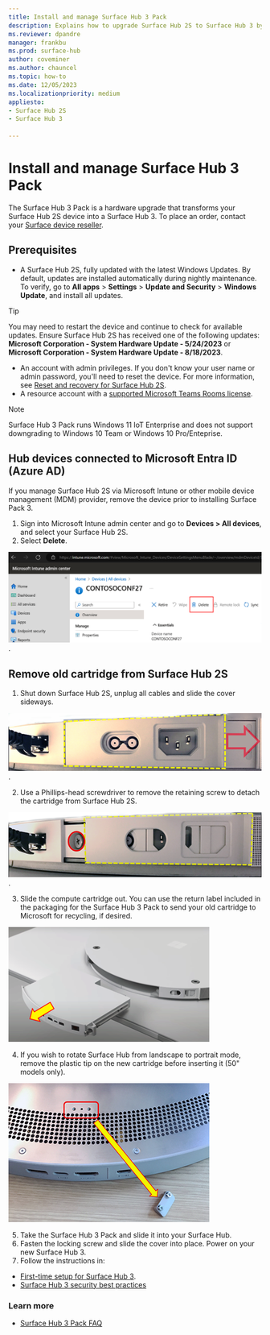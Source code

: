```yaml
---
title: Install and manage Surface Hub 3 Pack
description: Explains how to upgrade Surface Hub 2S to Surface Hub 3 by installing the Surface Hub 3 Pack. 
ms.reviewer: dpandre
manager: frankbu
ms.prod: surface-hub
author: coveminer
ms.author: chauncel
ms.topic: how-to
ms.date: 12/05/2023
ms.localizationpriority: medium
appliesto:
- Surface Hub 2S
- Surface Hub 3

---
```


# Install and manage Surface Hub 3 Pack

The Surface Hub 3 Pack is a hardware upgrade that transforms your Surface Hub 2S device into a Surface Hub 3. To place an order, contact your [Surface device reseller](https://www.microsoft.com/surface/business/where-to-buy-microsoft-surface#DEVICESRESELLERS).

## Prerequisites

- A Surface Hub 2S, fully updated with the latest Windows Updates. By default, updates are installed automatically during nightly maintenance. To verify, go to **All apps** > **Settings** > **Update and Security** > **Windows Update**, and install all updates.

> [!TIP]
> You may need to restart the device and continue to check for available updates. Ensure Surface Hub 2S has received one of the following updates: **Microsoft Corporation - System Hardware Update - 5/24/2023** or **Microsoft Corporation - System Hardware Update - 8/18/2023**.

- An account with admin privileges. If you don't know your user name or admin password, you'll need to reset the device. For more information, see [Reset and recovery for Surface Hub 2S](/surface-hub/surface-hub-2s-recover-reset).
- A resource account with a [supported Microsoft Teams Rooms license](/microsoftteams/rooms/rooms-licensing).

> [!NOTE]
> Surface Hub 3 Pack runs Windows 11 IoT Enterprise and does not support downgrading to Windows 10 Team or Windows 10 Pro/Enteprise.

## Hub devices connected to Microsoft Entra ID (Azure AD)

If you manage Surface Hub 2S via Microsoft Intune or other mobile device management (MDM) provider, remove the device prior to installing Surface Pack 3.

1. Sign into Microsoft Intune admin center and go to **Devices > All devices**,  and select your Surface Hub 2S.
2. Select **Delete**.

  ![Image indicates how to slide the cover sideways](images/remove-hub2s-from-intune.png).

## Remove old cartridge from Surface Hub 2S

1. Shut down Surface Hub 2S, unplug all cables and slide the cover sideways.

  ![Image indicates how to slide the cover sideways](images/remove-cartridge-fig1.png).

2. Use a Phillips-head screwdriver to remove the retaining screw to detach the cartridge from Surface Hub 2S.

  ![Image shows retaining screw to remove and allow you to pull out the old cartridge](images/remove-cartridge-fig2.png).

3. Slide the compute cartridge out. You can use the return label included in the packaging for the Surface Hub 3 Pack to send your old cartridge to Microsoft for recycling, if desired.

  ![Image that shows how to slide the compute cartridge out of the unit](images/remove-cartridge-fig3.png)

4. If you wish to rotate Surface Hub from landscape to portrait mode, remove the plastic tip on the new cartridge before inserting it (50" models only).

  ![Image that shows location of plastic tip that can be removed to enable rotation](images/remove-cartridge-fig4.png)

5. Take the Surface Hub 3 Pack and slide it into your Surface Hub.
6. Fasten the locking screw and slide the cover into place. Power on your new Surface Hub 3.  
7. Follow the instructions in:

- [First-time setup for Surface Hub 3](first-run-program-surface-hub-3.md).
- [Surface Hub 3 security best practices](surface-hub-3-security.md)

### Learn more

- [Surface Hub 3 Pack FAQ](surface-hub-3-pack-faq.md)
